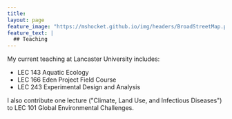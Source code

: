 ```yaml
---
title:
layout: page
feature_image: "https://mshocket.github.io/img/headers/BroadStreetMap.png"
feature_text: |
  ## Teaching
---
```


My current teaching at Lancaster University includes:
- LEC 143 Aquatic Ecology
- LEC 166 Eden Project Field Course
- LEC 243 Experimental Design and Analysis

I also contribute one lecture ("Climate, Land Use, and Infectious Diseases") to LEC 101 Global Environmental Challenges.
